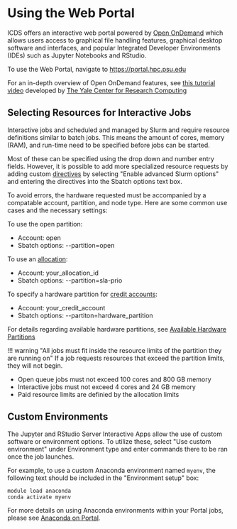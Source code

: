 # Using the Web Portal

ICDS offers an interactive web portal powered by [Open OnDemand](https://openondemand.org/)
which allows users access to graphical file handling features, graphical desktop software and
interfaces, and popular Integrated Developer Environments (IDEs) such as Jupyter Notebooks and RStudio.

To use the Web Portal, navigate to <https://portal.hpc.psu.edu>

For an in-depth overview of Open OnDemand features, see [this tutorial video](https://youtu.be/w1hbOppyUUc?si=Ubv0ymfeZmnD7Kzr)
developed by [The Yale Center for Research Computing](https://research.computing.yale.edu/)

## Selecting Resources for Interactive Jobs

Interactive jobs and scheduled and managed by Slurm and require resource definitions similar to
batch jobs. This means the amount of cores, memory (RAM), and run-time need to be specified before
jobs can be started.

Most of these can be specified using the drop down and number entry fields. However, it is possible to add 
more specialized resource requests by adding custom [directives](cli/slurm.md#slurm-resource-directives) by 
selecting "Enable advanced Slurm options" and entering the directives into the Sbatch options text box.

To avoid errors, the hardware requested must be accompanied by a compatable account, partition, and node type.
Here are some common use cases and the necessary settings:

To use the open partition:

 - Account: open
 - Sbatch options: --partition=open

To use an [allocation](paid-resources/allocations.md):

 - Account: your_allocation_id
 - Sbatch options: --partition=sla-prio

To specify a hardware partition for [credit accounts](paid-resources/credit-accounts.md):

 - Account: your_credit_account
 - Sbatch options: --partiton=hardware_partition

For details regarding available hardware partitions, see [Available Hardware Partitions](paid-resources/credit-accounts.md/#available-hardware-partitions)

!!! warning "All jobs must fit inside the resource limits of the partition they are running on"
     If a job requests resources that exceed the partition limits, they will not begin.

- Open queue jobs must not exceed 100 cores and 800 GB memory
- Interactive jobs must not exceed 4 cores and 24 GB memory
- Paid resource limits are definied by the allocation limits

## Custom Environments

The Jupyter and RStudio Server Interactive Apps allow the use of custom software or environment options. 
To utilize these, select "Use custom environment" under Environment type and enter commands there to be ran 
once the job launches.

For example, to use a custom Anaconda environment named `myenv`, the following text should be included in 
the "Environment setup" box:

```
module load anaconda
conda activate myenv
```

For more details on using Anaconda environments within your Portal jobs, please see [Anaconda on 
Portal](../software/loading-packages/anaconda.md/#anaconda-on-portal).
